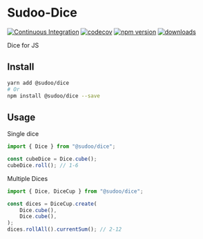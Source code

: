 # Sudoo-Dice

[![Continuous Integration](https://github.com/SudoDotDog/Sudoo-Dice/actions/workflows/ci.yml/badge.svg)](https://github.com/SudoDotDog/Sudoo-Dice/actions/workflows/ci.yml)
[![codecov](https://codecov.io/gh/SudoDotDog/Sudoo-Dice/branch/master/graph/badge.svg)](https://codecov.io/gh/SudoDotDog/Sudoo-Dice)
[![npm version](https://badge.fury.io/js/%40sudoo%2Fdice.svg)](https://www.npmjs.com/package/@sudoo/dice)
[![downloads](https://img.shields.io/npm/dm/@sudoo/dice.svg)](https://www.npmjs.com/package/@sudoo/dice)

Dice for JS

## Install

```sh
yarn add @sudoo/dice
# Or
npm install @sudoo/dice --save
```

## Usage

Single dice

```ts
import { Dice } from "@sudoo/dice";

const cubeDice = Dice.cube();
cubeDice.roll(); // 1-6
```

Multiple Dices

```ts
import { Dice, DiceCup } from "@sudoo/dice";

const dices = DiceCup.create(
    Dice.cube(),
    Dice.cube(),
);
dices.rollAll().currentSum(); // 2-12
```
